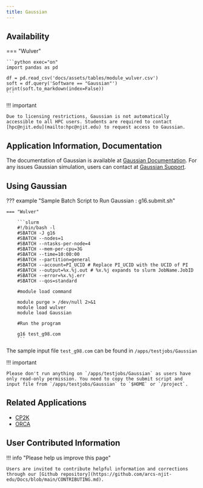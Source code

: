 ```yaml
---
title: Gaussian
---
```



## Availability

=== "Wulver"

    ```python exec="on"
    import pandas as pd
    
    df = pd.read_csv('docs/assets/tables/module_wulver.csv')
    soft = df.query('Software == "Gaussian"')
    print(soft.to_markdown(index=False))
    ```

!!! important 

    Due to licensing restrictions, Gaussian is not automatically accessible to all HPC users. Students are required to contact [hpc@njit.edu](mailto:hpc@njit.edu) to request access to Gaussian.

## Application Information, Documentation
The documentation of Gaussian is available at [Gaussian Documentation](https://gaussian.com/man/). For any issues Gaussian simulation, users can contact at [Gaussian Support](https://gaussian.com/techsupport/). 

## Using Gaussian
??? example "Sample Batch Script to Run Gaussian : g16.submit.sh"
    
    === "Wulver"

        ```slurm
        #!/bin/bash -l
        #SBATCH -J g16
        #SBATCH --nodes=1
        #SBATCH --ntasks-per-node=4
        #SBATCH --mem-per-cpu=3G
        #SBATCH --time=10:00:00
        #SBATCH --partition=general
        #SBATCH --account=PI_UCID # Replace PI_UCID with the UCID of PI
        #SBATCH --output=%x.%j.out # %x.%j expands to slurm JobName.JobID
        #SBATCH --error=%x.%j.err
        #SBATCH --qos=standard
        
        #module load command

        module purge > /dev/null 2>&1
        module load wulver
        module load Gaussian
        
        #Run the program

        g16 test_g98.com
        ```

The sample input file `test_g98.com` can be found in `/apps/testjobs/Gaussian`

!!! important
    
    Please don't run anything on `/apps/testjobs/Gaussian` as users have only read-only permission. You need to copy the submit script and input file from `/apps/testjobs/Gaussian` to `$HOME` or `/project`.

## Related Applications

* [CP2K](cp2k.md)
* [ORCA](orca.md)

## User Contributed Information

!!! info "Please help us improve this page"

    Users are invited to contribute helpful information and corrections through our [Github repository](https://github.com/arcs-njit-edu/Docs/blob/main/CONTRIBUTING.md).


